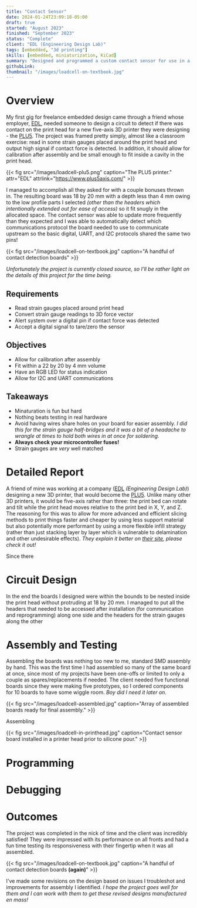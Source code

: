 ```yaml
---
title: "Contact Sensor"
date: 2024-01-24T23:09:18-05:00
draft: true
started: "August 2023"
finished: "September 2023"
status: "Complete"
client: "EDL (Engineering Design Lab)"
tags: [embedded, "3d printing"]
skills: [embedded, miniaturization, KiCad]
summary: "Designed and programmed a custom contact sensor for use in a prototype 3D printer. **My first freelance contract!**"
githubLink:
thumbnail: "/images/loadcell-on-textbook.jpg"
---
```


# Overview

My first gig for freelance embedded design came through a friend whose employer, [EDL](https://www.engdesignlab.com/), needed someone to design a circuit to detect if there was contact on the print head for a new five-axis 3D printer they were designing - the [PLU5](https://www.plus5axis.com/). The project was framed pretty simply, almost like a classroom exercise: read in some strain gauges placed around the print head and output high signal if contact force is detected. In addition, it should allow for calibration after assembly and be small enough to fit inside a cavity in the print head.

{{< fig src="/images/loadcell-plu5.png" caption="The PLU5 printer." attr="EDL" attrlink="https://www.plus5axis.com/" >}}

I managed to accomplish all they asked for with a couple bonuses thrown in. The resulting board was 18&nbsp;by&nbsp;20&nbsp;mm with a depth less than 4&nbsp;mm owing to the low profile parts I selected *(other than the headers which intentionally extended out for ease of access)*  so it fit snugly in the allocated space. The contact sensor was able to update more frequently than they expected and I was able to automatically detect which communications protocol the board needed to use to communicate upstream so the basic digital, UART, and I2C protocols shared the same two pins!

{{< fig src="/images/loadcell-on-textbook.jpg" caption="A handful of contact detection boards" >}}

*Unfortunately the project is currently closed source, so I'll be rather light on the details of this project for the time being.*

## Requirements

- Read strain gauges placed around print head
- Convert strain gauge readings to 3D force vector
- Alert system over a digital pin if contact force was detected
- Accept a digital signal to tare/zero the sensor

## Objectives

- Allow for calibration after assembly
- Fit within a 22&nbsp;by&nbsp;20&nbsp;by&nbsp;4&nbsp;mm volume
- Have an RGB LED for status indication
- Allow for I2C and UART communications

## Takeaways

- Minaturation is fun but hard
- Nothing beats testing in real hardware
- Avoid having wires share holes on your board for easier assembly. *I did this for the strain gauge half-bridges and it was a bit of a headache to wrangle at times to hold both wires in at once for soldering.*
- **Always check your microcontroller fuses!**
- Strain gauges are *very* well matched

# Detailed Report

A friend of mine was working at a company ([EDL](https://www.engdesignlab.com/) *(Engineering Design Lab)*) designing a new 3D printer, that would become the [PLU5](https://www.plus5axis.com/). Unlike many other 3D printers, it would be five-axis rather than three: the print bed can rotate and tilt while the print head moves relative to the print bed in X, Y, and Z. The reasoning for this was to allow for more advanced and efficient slicing methods to print things faster and cheaper by using less support material but also potentially more performant by using a more flexible infill strategy (rather than just stacking layer by layer which is vulnerable to delamination and other undesirable effects). *They explain it better on [their site](https://www.plus5axis.com/), please check it out!*

Since there 


# Circuit Design





In the end the boards I designed were within the bounds to be nested inside the print head without protruding at 18&nbsp;by&nbsp;20&nbsp;mm. I managed to put all the headers that needed to be accessed after installation (for communication and reprogramming) along one side and the headers for the strain gauges along the other

# Assembly and Testing

Assembling the boards was nothing too new to me, standard SMD assembly by hand. This was the first time I had assembled so many of the same board at once, since most of my projects have been one-offs or limited to only a couple as spares/replacements if needed. The client needed five functional boards since they were making five prototypes, so I ordered components for 10 boards to have some wiggle room. *Boy did I need it later on.*

{{< fig src="/images/loadcell-assembled.jpg" caption="Array of assembled boards ready for final assembly." >}}

Assembling 

{{< fig src="/images/loadcell-in-printhead.jpg" caption="Contact sensor board installed in a printer head prior to silicone pour." >}}

# Programming






# Debugging





# Outcomes

The project was completed in the nick of time and the client was incredibly satisfied! They were impressed with its performance on all fronts and had a fun time testing its responsiveness with their fingertip when it was all assembled.

{{< fig src="/images/loadcell-on-textbook.jpg" caption="A handful of contact detection boards **(again)**" >}}

I've made some revisions on the design based on issues I troubleshot and improvements for assembly I identified. *I hope the project goes well for them and I can work with them to get these revised designs manufactured en mass!*
